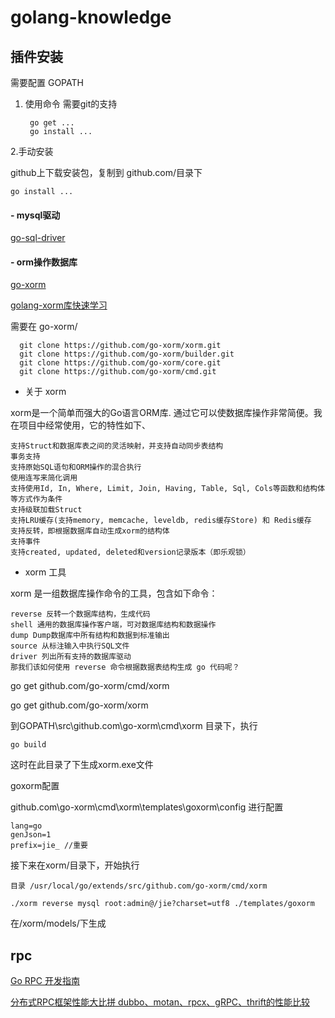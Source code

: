 # golang-knowledge

## 插件安装

需要配置 GOPATH

1. 使用命令 需要git的支持

        go get ...
        go install ...

2.手动安装

  github上下载安装包，复制到 github.com/目录下
  
    go install ... 
  
#### - mysql驱动

[go-sql-driver](https://github.com/go-sql-drive/mysql)

#### - orm操作数据库

[go-xorm](https://github.com/go-xorm/xorm)

[golang-xorm库快速学习](https://www.jianshu.com/p/13d46e5d2d2a)

需要在 go-xorm/ 

      git clone https://github.com/go-xorm/xorm.git
      git clone https://github.com/go-xorm/builder.git
      git clone https://github.com/go-xorm/core.git
      git clone https://github.com/go-xorm/cmd.git

- 关于 xorm

xorm是一个简单而强大的Go语言ORM库. 通过它可以使数据库操作非常简便。我在项目中经常使用，它的特性如下、

    支持Struct和数据库表之间的灵活映射，并支持自动同步表结构
    事务支持
    支持原始SQL语句和ORM操作的混合执行
    使用连写来简化调用
    支持使用Id, In, Where, Limit, Join, Having, Table, Sql, Cols等函数和结构体等方式作为条件
    支持级联加载Struct
    支持LRU缓存(支持memory, memcache, leveldb, redis缓存Store) 和 Redis缓存
    支持反转，即根据数据库自动生成xorm的结构体
    支持事件
    支持created, updated, deleted和version记录版本（即乐观锁）
    
- xorm 工具

xorm 是一组数据库操作命令的工具，包含如下命令：

    reverse 反转一个数据库结构，生成代码
    shell 通用的数据库操作客户端，可对数据库结构和数据操作
    dump Dump数据库中所有结构和数据到标准输出
    source 从标注输入中执行SQL文件
    driver 列出所有支持的数据库驱动
    那我们该如何使用 reverse 命令根据数据表结构生成 go 代码呢？

go get github.com/go-xorm/cmd/xorm

go get github.com/go-xorm/xorm

到GOPATH\src\github.com\go-xorm\cmd\xorm 目录下，执行

    go build
    
这时在此目录了下生成xorm.exe文件

goxorm配置

github.com\go-xorm\cmd\xorm\templates\goxorm\config 进行配置
    
    lang=go
    genJson=1
    prefix=jie_ //重要


接下来在xorm/目录下，开始执行

    目录 /usr/local/go/extends/src/github.com/go-xorm/cmd/xorm

    ./xorm reverse mysql root:admin@/jie?charset=utf8 ./templates/goxorm

在/xorm/models/下生成


## rpc

[Go RPC 开发指南](http://doc.rpcx.site/)

[分布式RPC框架性能大比拼 dubbo、motan、rpcx、gRPC、thrift的性能比较](https://blog.csdn.net/testcs_dn/article/details/78050590)
